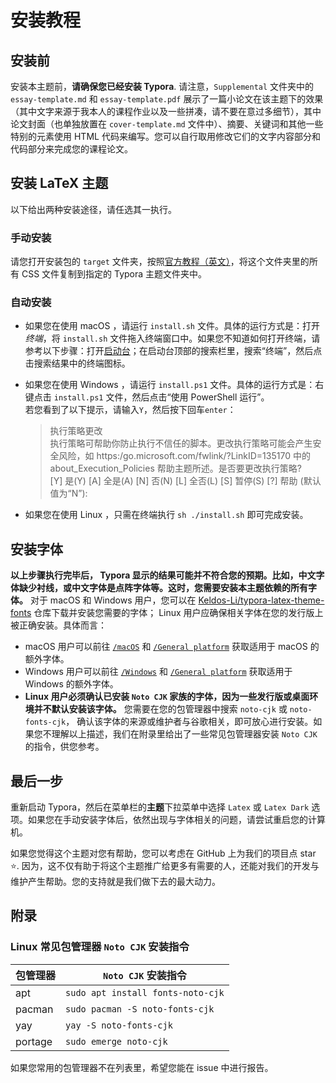 # 安装教程

## 安装前

安装本主题前，**请确保您已经安装 Typora**.
请注意，`Supplemental` 文件夹中的 `essay-template.md` 和 `essay-template.pdf` 展示了一篇小论文在该主题下的效果（其中文字来源于我本人的课程作业以及一些拼凑，请不要在意过多细节），其中论文封面（也单独放置在 `cover-template.md` 文件中）、摘要、关键词和其他一些特别的元素使用 HTML 代码来编写。您可以自行取用修改它们的文字内容部分和代码部分来完成您的课程论文。  

## 安装 LaTeX 主题

以下给出两种安装途径，请任选其一执行。  

### 手动安装

请您打开安装包的 `target` 文件夹，按照[官方教程（英文）](https://theme.typora.io/doc/Install-Theme/)，将这个文件夹里的所有 CSS 文件复制到指定的 Typora 主题文件夹中。 

### 自动安装
- 如果您在使用 macOS ，请运行 `install.sh` 文件。具体的运行方式是：打开*终端*，将 `install.sh` 文件拖入终端窗口中。如果您不知道如何打开终端，请参考以下步骤：打开[启动台](https://support.apple.com/zh-cn/HT202635)；在启动台顶部的搜索栏里，搜索“终端”，然后点击搜索结果中的终端图标。  
- 如果您在使用 Windows ，请运行 `install.ps1` 文件。具体的运行方式是：右键点击 `install.ps1` 文件，然后点击“使用 PowerShell 运行”。  
    若您看到了以下提示，请输入`Y`，然后按下回车`enter`：  
    
    > 执行策略更改  
    > 执行策略可帮助你防止执行不信任的脚本。更改执行策略可能会产生安全风险，如 https:/go.microsoft.com/fwlink/?LinkID=135170 中的 about_Execution_Policies 帮助主题所述。是否要更改执行策略?  
    > [Y] 是(Y)  [A] 全是(A)  [N] 否(N)  [L] 全否(L)  [S] 暂停(S)  [?] 帮助 (默认值为“N”):  

- 如果您在使用 Linux ，只需在终端执行 `sh ./install.sh` 即可完成安装。  

## 安装字体

**以上步骤执行完毕后， Typora 显示的结果可能并不符合您的预期。比如，中文字体缺少衬线，或中文字体是点阵字体等。这时，您需要安装本主题依赖的所有字体。** 对于 macOS 和 Windows 用户，您可以在  [Keldos-Li/typora-latex-theme-fonts](https://github.com/Keldos-Li/typora-latex-theme-fonts) 仓库下载并安装您需要的字体； Linux 用户应确保相关字体在您的发行版上被正确安装。具体而言：  

- macOS 用户可以前往 [`/macOS`](https://github.com/Keldos-Li/typora-latex-theme-fonts/tree/main/macOS) 和 [`/General platform`](https://github.com/Keldos-Li/typora-latex-theme-fonts/tree/main/General%20platform) 获取适用于 macOS 的额外字体。  
- Windows 用户可以前往 [`/Windows`](https://github.com/Keldos-Li/typora-latex-theme-fonts/tree/main/Windows) 和 [`/General platform`](https://github.com/Keldos-Li/typora-latex-theme-fonts/tree/main/General%20platform) 获取适用于 Windows 的额外字体。  
- **Linux 用户必须确认已安装 `Noto CJK` 家族的字体，因为一些发行版或桌面环境并不默认安装该字体。** 您需要在您的包管理器中搜索 `noto-cjk` 或 `noto-fonts-cjk`， 确认该字体的来源或维护者与谷歌相关，即可放心进行安装。如果您不理解以上描述，我们在附录里给出了一些常见包管理器安装 `Noto CJK` 的指令，供您参考。  


## 最后一步

重新启动 Typora，然后在菜单栏的**主题**下拉菜单中选择 `Latex` 或 `Latex Dark` 选项。如果您在手动安装字体后，依然出现与字体相关的问题，请尝试重启您的计算机。  

如果您觉得这个主题对您有帮助，您可以考虑在 GitHub 上为我们的项目点 star ⭐. 因为，这不仅有助于将这个主题推广给更多有需要的人，还能对我们的开发与维护产生帮助。您的支持就是我们做下去的最大动力。  

## 附录

### Linux 常见包管理器 `Noto CJK` 安装指令

|   包管理器   |   `Noto CJK` 安装指令   |
| ---- | ---- |
|   apt   |   `sudo apt install fonts-noto-cjk`   |
|   pacman   |   `sudo pacman -S noto-fonts-cjk`   |
|  yay    |   `yay -S noto-fonts-cjk`   |
|   portage    |   `sudo emerge noto-cjk`   |

如果您常用的包管理器不在列表里，希望您能在 issue 中进行报告。  

